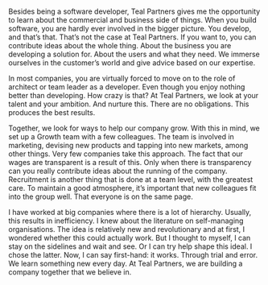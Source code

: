 <!-- title: Hans -->
<!-- author: Hans -->
<!-- date: 2020-05-03 -->
<!-- img: /assets/img/blogimages/headerimage_Hans.png -->

<p class="page__image">
      <img src="/assets/img/blogimages/headerimage_Hans.png" alt="">
</p>

Besides being a software developer, Teal Partners gives me the opportunity to learn about the commercial and business side of things. When you build software, you are hardly ever involved in the bigger picture. You develop, and that’s that. That’s not the case at Teal Partners. If you want to, you can contribute ideas about the whole thing. About the business you are developing a solution for. About the users and what they need. We immerse ourselves in the customer’s world and give advice based on our expertise. 

In most companies, you are virtually forced to move on to the role of architect or team leader as a developer. Even though you enjoy nothing better than developing. How crazy is that? At Teal Partners, we look at your talent and your ambition. And nurture this. There are no obligations. This produces the best results. 

Together, we look for ways to help our company grow. With this in mind, we set up a Growth team with a few colleagues. The team is involved in marketing, devising new products and tapping into new markets, among other things. Very few companies take this approach. The fact that our wages are transparent is a result of this. Only when there is transparency can you really contribute ideas about the running of the company. Recruitment is another thing that is done at a team level, with the greatest care. To maintain a good atmosphere, it’s important that new colleagues fit into the group well. That everyone is on the same page.

I have worked at big companies where there is a lot of hierarchy. Usually, this results in inefficiency. I knew about the literature on self-managing organisations. The idea is relatively new and revolutionary and at first, I wondered whether this could actually work. But I thought to myself, I can stay on the sidelines and wait and see. Or I can try help shape this ideal. I chose the latter. Now, I can say first-hand: it works. Through trial and error. We learn something new every day. At Teal Partners, we are building a company together that we believe in.
